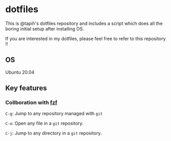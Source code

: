 # dotfiles

This is @tapih's dotfiles repository and includes a script which does all the boring initial setup after installing OS.

If you are interested in my dotfiles, please feel free to refer to this repository !!

## OS

Ubuntu 20.04

## Key features

### Collboration with [fzf](https://github.com/junegunn/fzf)

`C-g`: Jump to any repository managed with `git`

`C-o`: Open any file in a `git` repository.

`C-j`: Jump to any directory in a `git` repository.
